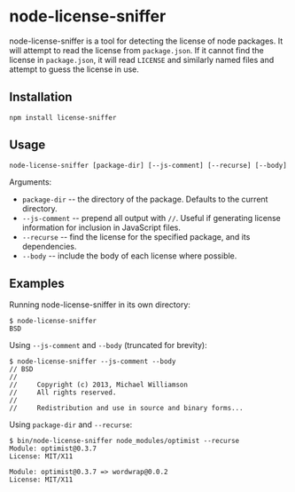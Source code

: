 # node-license-sniffer

node-license-sniffer is a tool for detecting the license of node packages.
It will attempt to read the license from `package.json`.
If it cannot find the license in `package.json`,
it will read `LICENSE` and similarly named files and attempt to guess the license in use.

## Installation

    npm install license-sniffer

## Usage

    node-license-sniffer [package-dir] [--js-comment] [--recurse] [--body]
    
Arguments:

* `package-dir` -- the directory of the package. Defaults to the current directory.
* `--js-comment` -- prepend all output with `//`.
  Useful if generating license information for inclusion in JavaScript files.
* `--recurse` -- find the license for the specified package, and its dependencies.
* `--body` -- include the body of each license where possible.

## Examples

Running node-license-sniffer in its own directory:
    
    $ node-license-sniffer
    BSD
    
Using `--js-comment` and `--body` (truncated for brevity):

    $ node-license-sniffer --js-comment --body
    // BSD
    // 
    //     Copyright (c) 2013, Michael Williamson
    //     All rights reserved.
    //     
    //     Redistribution and use in source and binary forms...
    
Using `package-dir` and `--recurse`:

    $ bin/node-license-sniffer node_modules/optimist --recurse
    Module: optimist@0.3.7
    License: MIT/X11

    Module: optimist@0.3.7 => wordwrap@0.0.2
    License: MIT/X11
